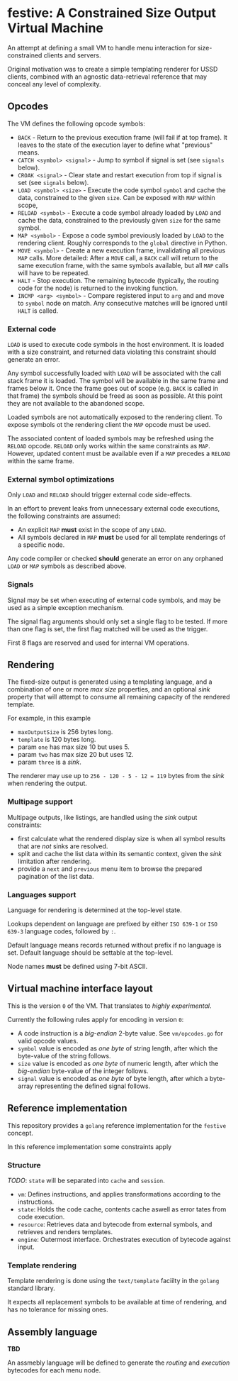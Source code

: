 # festive: A Constrained Size Output Virtual Machine

An attempt at defining a small VM to handle menu interaction for size-constrained clients and servers.

Original motivation was to create a simple templating renderer for USSD clients, combined with an agnostic data-retrieval reference that may conceal any level of complexity.


## Opcodes

The VM defines the following opcode symbols:

* `BACK` - Return to the previous execution frame (will fail if at top frame). It leaves to the state of the execution layer to define what "previous" means.
* `CATCH <symbol> <signal>` - Jump to symbol if signal is set (see `signals` below).
* `CROAK <signal>` - Clear state and restart execution from top if signal is set (see `signals` below).
* `LOAD <symbol> <size>` - Execute the code symbol `symbol` and cache the data, constrained to the given `size`. Can be exposed with `MAP` within scope, 
* `RELOAD <symbol>` - Execute a code symbol already loaded by `LOAD` and cache the data, constrained to the previously given `size` for the same symbol. 
* `MAP <symbol>` - Expose a code symbol previously loaded by `LOAD` to the rendering client. Roughly corresponds to the `global` directive in Python.
* `MOVE <symbol>` - Create a new execution frame, invalidating all previous `MAP` calls. More detailed: After a `MOVE` call, a `BACK` call will return to the same execution frame, with the same symbols available, but all `MAP` calls will have to be repeated.
* `HALT` - Stop execution. The remaining bytecode (typically, the routing code for the node) is returned to the invoking function.
* `INCMP <arg> <symbol>` - Compare registered input to `arg` and and move to `symbol` node on match. Any consecutive matches will be ignored until `HALT` is called.


### External code

`LOAD` is used to execute code symbols in the host environment. It is loaded with a size constraint, and returned data violating this constraint should generate an error.

Any symbol successfully loaded with `LOAD` will be associated with the call stack frame it is loaded. The symbol will be available in the same frame and frames below it. Once the frame goes out of scope (e.g. `BACK` is called in that frame) the symbols should be freed as soon as possible. At this point they are not available to the abandoned scope.

Loaded symbols are not automatically exposed to the rendering client. To expose symbols ot the rendering client the `MAP` opcode must be used.

The associated content of loaded symbols may be refreshed using the `RELOAD` opcode. `RELOAD` only works within the same constraints as `MAP`. However, updated content must be available even if a `MAP` precedes a `RELOAD` within the same frame.


### External symbol optimizations

Only `LOAD` and `RELOAD` should trigger external code side-effects. 

In an effort to prevent leaks from unnecessary external code executions, the following constraints are assumed:

- An explicit `MAP` **must** exist in the scope of any `LOAD`.
- All symbols declared in `MAP` **must** be used for all template renderings of a specific node.

Any code compiler or checked **should** generate an error on any orphaned `LOAD` or `MAP` symbols as described above.


### Signals

Signal may be set when executing of external code symbols, and may be used as a simple exception mechanism.

The signal flag arguments should only set a single flag to be tested. If more than one flag is set, the first flag matched will be used as the trigger.

First 8 flags are reserved and used for internal VM operations.


## Rendering

The fixed-size output is generated using a templating language, and a combination of one or more _max size_ properties, and an optional _sink_ property that will attempt to consume all remaining capacity of the rendered template.

For example, in this example

- `maxOutputSize` is 256 bytes long.
- `template` is 120 bytes long.
- param `one` has max size 10 but uses 5.
- param `two` has max size 20 but uses 12.
- param `three` is a _sink_.

The renderer may use up to `256 - 120 - 5 - 12 = 119` bytes from the _sink_ when rendering the output.


### Multipage support

Multipage outputs, like listings, are handled using the _sink_ output constraints:

- first calculate what the rendered display size is when all symbol results that are _not_ sinks are resolved.
- split and cache the list data within its semantic context, given the _sink_ limitation after rendering.
- provide a `next` and `previous` menu item to browse the prepared pagination of the list data.


### Languages support

Language for rendering is determined at the top-level state.

Lookups dependent on language are prefixed by either `ISO 639-1` or `ISO 639-3` language codes, followed by `:`.

Default language means records returned without prefix if no language is set. Default language should be settable at the top-level.

Node names **must** be defined using 7-bit ASCII.


## Virtual machine interface layout

This is the version `0` of the VM. That translates to  _highly experimental_.

Currently the following rules apply for encoding in version `0`:

- A code instruction is a _big-endian_ 2-byte value. See `vm/opcodes.go` for valid opcode values.
- `symbol` value is encoded as _one byte_ of string length, after which the  byte-value of the string follows.
- `size` value is encoded as _one byte_ of numeric length, after which the _big-endian_ byte-value of the integer follows.
- `signal` value is encoded as _one byte_ of byte length, after which a byte-array representing the defined signal follows.


## Reference implementation

This repository provides a `golang` reference implementation for the `festive` concept.

In this reference implementation some constraints apply


### Structure

_TODO_: `state` will be separated into `cache` and `session`.

- `vm`: Defines instructions, and applies transformations according to the instructions.
- `state`: Holds the code cache, contents cache aswell as error tates from code execution.
- `resource`: Retrieves data and bytecode from external symbols, and retrieves and renders templates.
- `engine`: Outermost interface. Orchestrates execution of bytecode against input. 


### Template rendering

Template rendering is done using the `text/template` faciilty in the `golang` standard library. 

It expects all replacement symbols to be available at time of rendering, and has no tolerance for missing ones.


## Assembly language

**TBD**

An assmebly language will be defined to generate the _routing_ and _execution_ bytecodes for each menu node.

